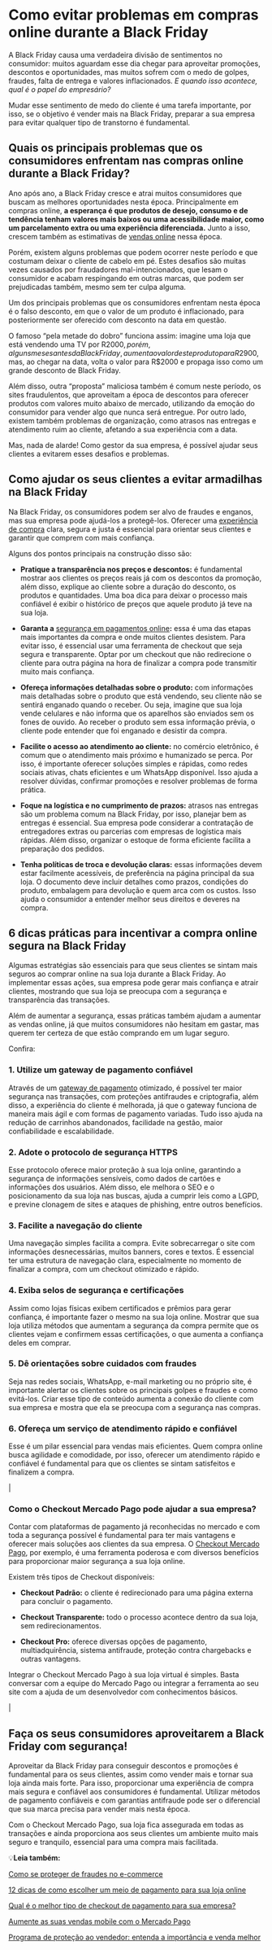 # Como evitar problemas em compras online durante a Black Friday

A Black Friday causa uma verdadeira divisão de sentimentos no consumidor: muitos aguardam esse dia chegar para aproveitar promoções, descontos e oportunidades, mas muitos sofrem com o medo de golpes, fraudes, falta de entrega e valores inflacionados. *E quando isso acontece, qual é o papel do empresário?*

Mudar esse sentimento de medo do cliente é uma tarefa importante, por isso, se o objetivo é vender mais na Black Friday, preparar a sua empresa para evitar qualquer tipo de transtorno é fundamental.

## **Quais os principais problemas que os consumidores enfrentam nas compras online durante a Black Friday?**

Ano após ano, a Black Friday cresce e atrai muitos consumidores que buscam as melhores oportunidades nesta época. Principalmente em compras online, **a esperança é que produtos de desejo, consumo e de tendência tenham valores mais baixos ou uma acessibilidade maior, como um parcelamento extra ou uma experiência diferenciada.** Junto a isso, crescem também as estimativas de [vendas online](https://meubolso.mercadopago.com.br/vendas-online-como-evitar-fraudes-na-black-friday) nessa época.

Porém, existem alguns problemas que podem ocorrer neste período e que costumam deixar o cliente de cabelo em pé. Estes desafios são muitas vezes causados por fraudadores mal-intencionados, que lesam o consumidor e acabam respingando em outras marcas, que podem ser prejudicadas também, mesmo sem ter culpa alguma.

Um dos principais problemas que os consumidores enfrentam nesta época é o falso desconto, em que o valor de um produto é inflacionado, para posteriormente ser oferecido com desconto na data em questão.

O famoso “pela metade do dobro” funciona assim: imagine uma loja que está vendendo uma TV por R$2000, porém, alguns meses antes da Black Friday, aumenta o valor deste produto para R$2900, mas, ao chegar na data, volta o valor para R$2000 e propaga isso como um grande desconto de Black Friday.

Além disso, outra “proposta” maliciosa também é comum neste período, os sites fraudulentos, que aproveitam a época de descontos para oferecer produtos com valores muito abaixo de mercado, utilizando da emoção do consumidor para vender algo que nunca será entregue. Por outro lado, existem também problemas de organização, como atrasos nas entregas e atendimento ruim ao cliente, afetando a sua experiência com a data.

Mas, nada de alarde! Como gestor da sua empresa, é possível ajudar seus clientes a evitarem esses desafios e problemas.

## **Como ajudar os seus clientes a evitar armadilhas na Black Friday**

Na Black Friday, os consumidores podem ser alvo de fraudes e enganos, mas sua empresa pode ajudá-los a protegê-los. Oferecer uma [experiência de compra](https://meubolso.mercadopago.com.br/6-passos-para-facilitar-a-experiencia-de-compra-no-seu-site) clara, segura e justa é essencial para orientar seus clientes e garantir que comprem com mais confiança.

Alguns dos pontos principais na construção disso são:

- **Pratique a transparência nos preços e descontos:** é fundamental mostrar aos clientes os preços reais já com os descontos da promoção, além disso, explique ao cliente sobre a duração do desconto, os produtos e quantidades. Uma boa dica para deixar o processo mais confiável é exibir o histórico de preços que aquele produto já teve na sua loja.

- **Garanta a** [segurança em pagamentos online](https://meubolso.mercadopago.com.br/tudo-que-voce-precisa-saber-sobre-seguranca-em-pagamentos-on-line)**:** essa é uma das etapas mais importantes da compra e onde muitos clientes desistem. Para evitar isso, é essencial usar uma ferramenta de checkout que seja segura e transparente. Optar por um checkout que não redirecione o cliente para outra página na hora de finalizar a compra pode transmitir muito mais confiança.

- **Ofereça informações detalhadas sobre o produto:** com informações mais detalhadas sobre o produto que está vendendo, seu cliente não se sentirá enganado quando o receber. Ou seja, imagine que sua loja vende celulares e não informa que os aparelhos são enviados sem os fones de ouvido. Ao receber o produto sem essa informação prévia, o cliente pode entender que foi enganado e desistir da compra.

- **Facilite o acesso ao atendimento ao cliente:** no comércio eletrônico, é comum que o atendimento mais próximo e humanizado se perca. Por isso, é importante oferecer soluções simples e rápidas, como redes sociais ativas, chats eficientes e um WhatsApp disponível. Isso ajuda a resolver dúvidas, confirmar promoções e resolver problemas de forma prática.

- **Foque na logística e no cumprimento de prazos:** atrasos nas entregas são um problema comum na Black Friday, por isso, planejar bem as entregas é essencial. Sua empresa pode considerar a contratação de entregadores extras ou parcerias com empresas de logística mais rápidas. Além disso, organizar o estoque de forma eficiente facilita a preparação dos pedidos.

- **Tenha políticas de troca e devolução claras:** essas informações devem estar facilmente acessíveis, de preferência na página principal da sua loja. O documento deve incluir detalhes como prazos, condições do produto, embalagem para devolução e quem arca com os custos. Isso ajuda o consumidor a entender melhor seus direitos e deveres na compra.

## 

## **6 dicas práticas para incentivar a compra online segura na Black Friday**

Algumas estratégias são essenciais para que seus clientes se sintam mais seguros ao comprar online na sua loja durante a Black Friday. Ao implementar essas ações, sua empresa pode gerar mais confiança e atrair clientes, mostrando que sua loja se preocupa com a segurança e transparência das transações.

Além de aumentar a segurança, essas práticas também ajudam a aumentar as vendas online, já que muitos consumidores não hesitam em gastar, mas querem ter certeza de que estão comprando em um lugar seguro.

Confira:

### **1. Utilize um gateway de pagamento confiável**

Através de um [gateway de pagamento](https://meubolso.mercadopago.com.br/gateway-de-pagamento) otimizado, é possível ter maior segurança nas transações, com proteções antifraudes e criptografia, além disso, a experiência do cliente é melhorada, já que o gateway funciona de maneira mais ágil e com formas de pagamento variadas. Tudo isso ajuda na redução de carrinhos abandonados, facilidade na gestão, maior confiabilidade e escalabilidade.

### **2. Adote o protocolo de segurança HTTPS**

Esse protocolo oferece maior proteção à sua loja online, garantindo a segurança de informações sensíveis, como dados de cartões e informações dos usuários. Além disso, ele melhora o SEO e o posicionamento da sua loja nas buscas, ajuda a cumprir leis como a LGPD, e previne clonagem de sites e ataques de phishing, entre outros benefícios.

### **3. Facilite a navegação do cliente**

Uma navegação simples facilita a compra. Evite sobrecarregar o site com informações desnecessárias, muitos banners, cores e textos. É essencial ter uma estrutura de navegação clara, especialmente no momento de finalizar a compra, com um checkout otimizado e rápido.

### **4. Exiba selos de segurança e certificações**

Assim como lojas físicas exibem certificados e prêmios para gerar confiança, é importante fazer o mesmo na sua loja online. Mostrar que sua loja utiliza métodos que aumentam a segurança da compra permite que os clientes vejam e confirmem essas certificações, o que aumenta a confiança deles em comprar.

### **5. Dê orientações sobre cuidados com fraudes**

Seja nas redes sociais, WhatsApp, e-mail marketing ou no próprio site, é importante alertar os clientes sobre os principais golpes e fraudes e como evitá-los. Criar esse tipo de conteúdo aumenta a conexão do cliente com sua empresa e mostra que ela se preocupa com a segurança nas compras.

### **6. Ofereça um serviço de atendimento rápido e confiável**

Esse é um pilar essencial para vendas mais eficientes. Quem compra online busca agilidade e comodidade, por isso, oferecer um atendimento rápido e confiável é fundamental para que os clientes se sintam satisfeitos e finalizem a compra.

| 
### Como o Checkout Mercado Pago pode ajudar a sua empresa?

Contar com plataformas de pagamento já reconhecidas no mercado e com toda a segurança possível é fundamental para ter mais vantagens e oferecer mais soluções aos clientes da sua empresa. O [Checkout Mercado Pago](https://meubolso.mercadopago.com.br/checkout-mercado-pago-conheca-a-solucao-ideal-para-receber-pagamentos-online), por exemplo, é uma ferramenta poderosa e com diversos benefícios para proporcionar maior segurança a sua loja online.

Existem três tipos de Checkout disponíveis:

- **Checkout Padrão:** o cliente é redirecionado para uma página externa para concluir o pagamento.

- **Checkout Transparente:** todo o processo acontece dentro da sua loja, sem redirecionamentos.

- **Checkout Pro:** oferece diversas opções de pagamento, multiadquirência, sistema antifraude, proteção contra chargebacks e outras vantagens.

Integrar o Checkout Mercado Pago à sua loja virtual é simples. Basta conversar com a equipe do Mercado Pago ou integrar a ferramenta ao seu site com a ajuda de um desenvolvedor com conhecimentos básicos.

 |

## **Faça os seus consumidores aproveitarem a Black Friday com segurança!**

Aproveitar da Black Friday para conseguir descontos e promoções é fundamental para os seus clientes, assim como vender mais e tornar sua loja ainda mais forte. Para isso, proporcionar uma experiência de compra mais segura e confiável aos consumidores é fundamental. Utilizar métodos de pagamento confiáveis e com garantias antifraude pode ser o diferencial que sua marca precisa para vender mais nesta época.

Com o Checkout Mercado Pago, sua loja fica assegurada em todas as transações e ainda proporciona aos seus clientes um ambiente muito mais seguro e tranquilo, essencial para uma compra mais facilitada.

💡**Leia também:**

[Como se proteger de fraudes no e-commerce](https://meubolso.mercadopago.com.br/como-se-proteger-de-fraudes-no-e-commerce)

[12 dicas de como escolher um meio de pagamento para sua loja online](https://meubolso.mercadopago.com.br/12-dicas-de-como-escolher-um-meio-de-pagamento-para-sua-loja-on-line)

[Qual é o melhor tipo de checkout de pagamento para sua empresa?](https://meubolso.mercadopago.com.br/checkout-de-pagamento-certo-para-empresa)

[Aumente as suas vendas mobile com o Mercado Pago](https://meubolso.mercadopago.com.br/melhore-suas-vendas-mobile-com-mercado-pago)

[Programa de proteção ao vendedor: entenda a importância e venda melhor](https://meubolso.mercadopago.com.br/programa-de-protecao-ao-vendedor-entenda-a-importancia-para-proteger-quem-vende-e-garantir-beneficios-para-quem-compra)
